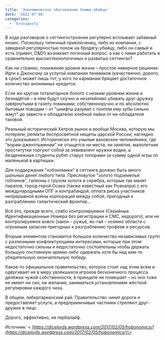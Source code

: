 ```yaml
---
title: 'Экономическое обоснование бомжа-убийцы'
date: '2022-07-08'
categories:
  - 'krossposty'
---
```


В ходе разговоров о сеттингостроении регулярно всплывает забавный нюанс. Поскольку типичный приключенец, либо их компания, с завидной регулярностью похож на бродягу-убийцу, либо он самый и есть (привет, D&D!) возникает логичный вопрос: а как с ними работать в сравнительно высокотехнологичных и развитых сеттингах?

Как ни странно, понижение уровня жизни – простое неверное решение. Идти к Джонсону за услугой компании теневиков (качественно, дорого, в срок!) может лишь тот, у кого по карманам бряцает достаточное количество анонимных кредиток.

Если же кругом тоталитарное болото с низким уровнем жизни и безнадёгой – в нём будут скучно и незатейливо убивать друг-дружку завёрнутыми в газету ломиками, собственноручно и по абсолютно бытовым поводам – от "шнифты разувал с понтом ему зубы сильно жмут" до зависти к обладателю хлебной пайки от не-обладателя таковой.

Реальный исторический Хитров рынок и вообще Москва, которую мы потеряли, реликты беспросветной нищеты царской России, наглядно это доказывают. Исторически это унылые ваховские человейники, где "ворам-джентльменам" не отыщется ни места, ни занятия, малолетние проститутки торгуют собой за эквивалент кружки водки, а безденежные студенты рубят старух топорами за сумму одной игры по маленькой в картишки.

Для поддержания "хобономики" в сеттинге должно быть много шальных денег любого типа. Пресловутое "золото подземелья гоблинов", галеоны с грузом золота и серебра, которые так манят пиратов, город-герой Осака (также известный как Роанапра) с его международными ОПГ и контрабандой, оплата риска участников непрерывной войны корпораций между собой, пригодный к разграблению галактический фронтир…

Всё это, прежде всего, слабо контролируемое (Серийные Идентификационные Номера без регистрации и СМС, недорого), или не контролируемое вовсе (закон – ружьё, яо-гай – хозяин) области с огромным запасом пригодных к разграблению трофеев и ресурсов.

Вторым элементом становится большое количество независимых групп с различными конфликтующими интересами, которые при этом недостаточно сильны и недостаточно состоятельны чтобы держать большую постоянную армию либо одержать хотя бы над кем-то убедительную окончательную победу.

Какое-то официальное правительство, которое стоит над этим всем и одёргивает не в меру увлёкшихся игроков бесконечного процесса делёжки чужой собственности, в принципе не помешает – но оно тоже не имеет ни сил, ни желания, заниматься установлением жёсткой регулировки каждого чиха.

В общем, либертарианский рай. Правительство чинит дороги и предоставляет услуги, а предприимчивые частники стреляют друг-дружке в лицо.

Дорого, эффективно, не гербалайф.

_Источник: < [https://dicelords.wordpress.com/2017/02/05/hobonomics/](https://dicelords.wordpress.com/2017/02/05/hobonomics/)\>_
